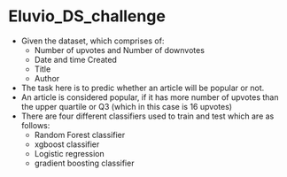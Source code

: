 # Eluvio_DS_challenge
 - Given the dataset, which comprises of:
    - Number of upvotes and Number of downvotes
    - Date and time Created 
    - Title
    - Author
 - The task here is to predic whether an article will be popular or not.
 - An article is considered popular, if it has more number of upvotes than the upper quartile or Q3 (which in this case is 16 upvotes)
 - There are four different classifiers used to train and test which are as follows:
    - Random Forest classifier
    - xgboost classifier
    - Logistic regression
    - gradient boosting classifier
  
